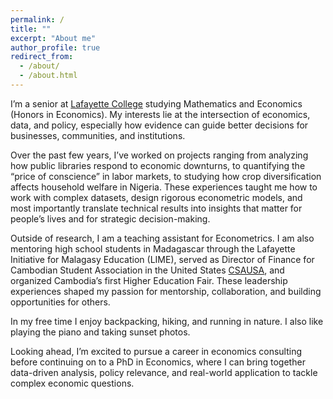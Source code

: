 ```yaml
---
permalink: /
title: ""
excerpt: "About me"
author_profile: true
redirect_from:
  - /about/
  - /about.html
---
```

I’m a senior at [Lafayette College](https://www.lafayette.edu/) studying Mathematics and Economics (Honors in Economics). My interests lie at the intersection of economics, data, and policy, especially how evidence can guide better decisions for businesses, communities, and institutions.

Over the past few years, I’ve worked on projects ranging from analyzing how public libraries respond to economic downturns, to quantifying the “price of conscience” in labor markets, to studying how crop diversification affects household welfare in Nigeria. These experiences taught me how to work with complex datasets, design rigorous econometric models, and most importantly translate technical results into insights that matter for people’s lives and for strategic decision-making.

Outside of research, I am a teaching assistant for Econometrics. I am also mentoring high school students in Madagascar through the Lafayette Initiative for Malagasy Education (LIME), served as Director of Finance for Cambodian Student Association in the United States [CSAUSA](https://www.csainusa.com/), and organized Cambodia’s first Higher Education Fair. These leadership experiences shaped my passion for mentorship, collaboration, and building opportunities for others.

In my free time I enjoy backpacking, hiking, and running in nature. I also like playing the piano and taking sunset photos.

Looking ahead, I’m excited to pursue a career in economics consulting before continuing on to a PhD in Economics, where I can bring together data-driven analysis, policy relevance, and real-world application to tackle complex economic questions.

